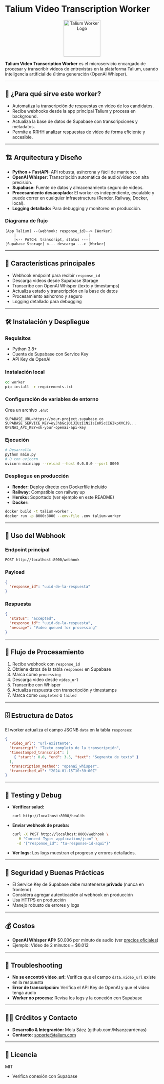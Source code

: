 # Talium Video Transcription Worker

<p align="center">
  <img src="/public/next.svg" alt="Talium Worker Logo" width="120" />
</p>

**Talium Video Transcription Worker** es el microservicio encargado de procesar y transcribir videos de entrevistas en la plataforma Talium, usando inteligencia artificial de última generación (OpenAI Whisper).

---

## 🎯 ¿Para qué sirve este worker?
- Automatiza la transcripción de respuestas en video de los candidatos.
- Recibe webhooks desde la app principal Talium y procesa en background.
- Actualiza la base de datos de Supabase con transcripciones y metadatos.
- Permite a RRHH analizar respuestas de video de forma eficiente y accesible.

---

## 🏗️ Arquitectura y Diseño
- **Python + FastAPI:** API robusta, asíncrona y fácil de mantener.
- **OpenAI Whisper:** Transcripción automática de audio/video con alta precisión.
- **Supabase:** Fuente de datos y almacenamiento seguro de videos.
- **Procesamiento desacoplado:** El worker es independiente, escalable y puede correr en cualquier infraestructura (Render, Railway, Docker, local).
- **Logging detallado:** Para debugging y monitoreo en producción.

### Diagrama de flujo
```
[App Talium] --(webhook: response_id)--> [Worker]
    |                                 |
    |<-- PATCH: transcript, status ---|
[Supabase Storage] <--- descarga ---> [Worker]
```

---

## 🚀 Características principales
- Webhook endpoint para recibir `response_id`
- Descarga videos desde Supabase Storage
- Transcribe con OpenAI Whisper (texto y timestamps)
- Actualiza estado y transcripción en la base de datos
- Procesamiento asíncrono y seguro
- Logging detallado para debugging

---

## 🛠️ Instalación y Despliegue

### Requisitos
- Python 3.8+
- Cuenta de Supabase con Service Key
- API Key de OpenAI

### Instalación local
```bash
cd worker
pip install -r requirements.txt
```

### Configuración de variables de entorno
Crea un archivo `.env`:
```env
SUPABASE_URL=https://your-project.supabase.co
SUPABASE_SERVICE_KEY=eyJhbGciOiJIUzI1NiIsInR5cCI6IkpXVCJ9...
OPENAI_API_KEY=sk-your-openai-api-key
```

### Ejecución
```bash
# Desarrollo
python main.py
# O con uvicorn
uvicorn main:app --reload --host 0.0.0.0 --port 8000
```

### Despliegue en producción
- **Render:** Deploy directo con Dockerfile incluido
- **Railway:** Compatible con railway up
- **Heroku:** Soportado (ver ejemplo en este README)
- **Docker:**
```bash
docker build -t talium-worker .
docker run -p 8000:8000 --env-file .env talium-worker
```

---

## 📡 Uso del Webhook

### Endpoint principal
```
POST http://localhost:8000/webhook
```

### Payload
```json
{
  "response_id": "uuid-de-la-respuesta"
}
```

### Respuesta
```json
{
  "status": "accepted",
  "response_id": "uuid-de-la-respuesta",
  "message": "Video queued for processing"
}
```

---

## 🔄 Flujo de Procesamiento
1. Recibe webhook con `response_id`
2. Obtiene datos de la tabla `responses` en Supabase
3. Marca como `processing`
4. Descarga video desde `video_url`
5. Transcribe con Whisper
6. Actualiza respuesta con transcripción y timestamps
7. Marca como `completed` o `failed`

---

## 🗄️ Estructura de Datos
El worker actualiza el campo JSONB `data` en la tabla `responses`:
```json
{
  "video_url": "url-existente",
  "transcript": "Texto completo de la transcripción",
  "timestamped_transcript": [
    { "start": 0.0, "end": 3.5, "text": "Segmento de texto" }
  ],
  "transcription_method": "openai_whisper",
  "transcribed_at": "2024-01-15T10:30:00Z"
}
```

---

## 🧪 Testing y Debug
- **Verificar salud:**
  ```bash
  curl http://localhost:8000/health
  ```
- **Enviar webhook de prueba:**
  ```bash
  curl -X POST http://localhost:8000/webhook \
    -H "Content-Type: application/json" \
    -d '{"response_id": "tu-response-id-aqui"}'
  ```
- **Ver logs:**
  Los logs muestran el progreso y errores detallados.

---

## 🔐 Seguridad y Buenas Prácticas
- El Service Key de Supabase debe mantenerse **privado** (nunca en frontend)
- Considera agregar autenticación al webhook en producción
- Usa HTTPS en producción
- Manejo robusto de errores y logs

---

## 💰 Costos
- **OpenAI Whisper API:** $0.006 por minuto de audio (ver [precios oficiales](https://openai.com/pricing))
- Ejemplo: Video de 2 minutos = $0.012

---

## 🐛 Troubleshooting
- **No se encontró video_url:** Verifica que el campo `data.video_url` existe en la respuesta
- **Error de transcripción:** Verifica el API Key de OpenAI y que el video tenga audio
- **Worker no procesa:** Revisa los logs y la conexión con Supabase

---

## 👨‍💻 Créditos y Contacto
- **Desarrollo & Integración:** Molu Sáez (github.com/Msaezcardenas)
- **Contacto:** soporte@talium.com

---

## 📝 Licencia
MIT 
- Verifica conexión con Supabase 